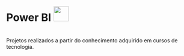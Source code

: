 # Power BI <code><img src="https://upload.wikimedia.org/wikipedia/commons/thumb/c/cf/New_Power_BI_Logo.svg/2048px-New_Power_BI_Logo.svg.png" width="40" height="40"></code>  
</br>
Projetos realizados a partir do conhecimento adquirido em cursos de tecnologia.
